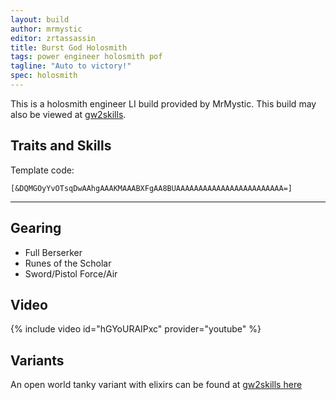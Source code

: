 ```yaml
---
layout: build
author: mrmystic
editor: zrtassassin
title: Burst God Holosmith
tags: power engineer holosmith pof
tagline: "Auto to victory!"
spec: holosmith
---
```


This is a holosmith engineer LI build provided by MrMystic. This build may also be viewed at [gw2skills](http://gw2skills.net/editor/?PewAwqRlJw0YHsIGKO2LvvdA-zRIYR00XItlA1GIVUE2eQCjNzrhCnRA-e).

## Traits and Skills

Template code:

`[&DQMGOyYvOTsqDwAAhgAAAKMAAABXFgAA8BUAAAAAAAAAAAAAAAAAAAAAAAA=]`

---

<div
  data-armory-embed='skills'
  data-armory-ids='21659,5805,5818,42842,42009'
>
</div>
<div
  data-armory-embed='specializations'
  data-armory-ids='6,38,57'
  data-armory-6-traits='1882,1892,1947'
  data-armory-38-traits='1914,1923,526'
  data-armory-57-traits='2106,2152,2064'
>
</div>

## Gearing

- Full Berserker
- Runes of the Scholar
- Sword/Pistol Force/Air

## Video
{% include video id="hGYoURAIPxc" provider="youtube" %}


## Variants

An open world tanky variant with elixirs can be found at [gw2skills here](http://gw2skills.net/editor/?PewAwqRlFwsYVsIGKO+LevcA-zRIYR00XItlA1GIVUE2eQCjNzrhCnRA-e)
